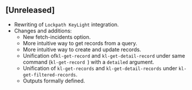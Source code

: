 ## [Unreleased]
- Rewriting of `Lockpath KeyLight` integration. 
- Changes and additions:
    - New fetch-incidents option.
    - More intuitive way to get records from a query.
    - More intuitive way to create and update records.
    - Unification of`kl-get-record` and `kl-get-detail-record` under same command (`kl-get-record
`) with a `detailed` argument.
    - Unification of `kl-get-records` and `kl-get-detail-records` under `kl-get-filtered-records`. 
    - Outputs formally defined.
